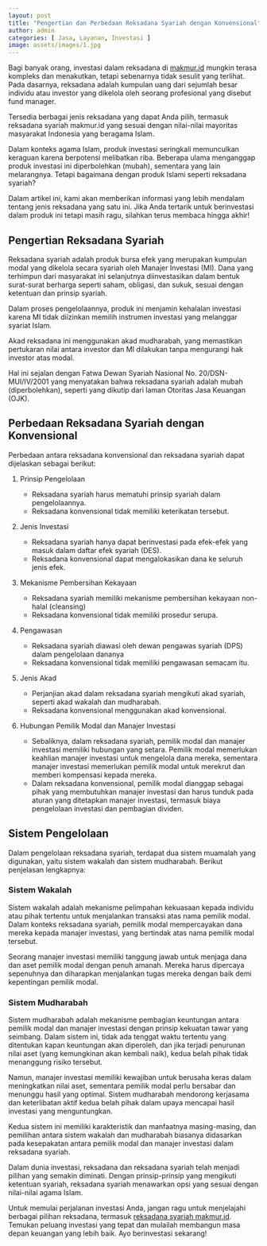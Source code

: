 ```yaml
---
layout: post
title: "Pengertian dan Perbedaan Reksadana Syariah dengan Konvensional"
author: admin
categories: [ Jasa, Layanan, Investasi ]
image: assets/images/1.jpg
---
```


Bagi banyak orang, investasi dalam reksadana di [makmur.id](https://www.makmur.id/id/reksadana) mungkin terasa kompleks dan menakutkan, tetapi sebenarnya tidak sesulit yang terlihat. Pada dasarnya, reksadana adalah kumpulan uang dari sejumlah besar individu atau investor yang dikelola oleh seorang profesional yang disebut fund manager.

Tersedia berbagai jenis reksadana yang dapat Anda pilih, termasuk reksadana syariah makmur.id yang sesuai dengan nilai-nilai mayoritas masyarakat Indonesia yang beragama Islam. 

Dalam konteks agama Islam, produk investasi seringkali memunculkan keraguan karena berpotensi melibatkan riba. Beberapa ulama menganggap produk investasi ini diperbolehkan (mubah), sementara yang lain melarangnya. Tetapi bagaimana dengan produk Islami seperti reksadana syariah?

Dalam artikel ini, kami akan memberikan informasi yang lebih mendalam tentang jenis reksadana yang satu ini. Jika Anda tertarik untuk berinvestasi dalam produk ini tetapi masih ragu, silahkan terus membaca hingga akhir!

## Pengertian Reksadana Syariah
Reksadana syariah adalah produk bursa efek yang merupakan kumpulan modal yang dikelola secara syariah oleh Manajer Investasi (MI). Dana yang terhimpun dari masyarakat ini selanjutnya diinvestasikan dalam bentuk surat-surat berharga seperti saham, obligasi, dan sukuk, sesuai dengan ketentuan dan prinsip syariah. 

Dalam proses pengelolaannya, produk ini menjamin kehalalan investasi karena MI tidak diizinkan memilih instrumen investasi yang melanggar syariat Islam. 

Akad reksadana ini menggunakan akad mudharabah, yang memastikan pertukaran nilai antara investor dan MI dilakukan tanpa mengurangi hak investor atas modal. 

Hal ini sejalan dengan Fatwa Dewan Syariah Nasional No. 20/DSN-MUI/IV/2001 yang menyatakan bahwa reksadana syariah adalah mubah (diperbolehkan), seperti yang dikutip dari laman Otoritas Jasa Keuangan (OJK).

## Perbedaan Reksadana Syariah dengan Konvensional
Perbedaan antara reksadana konvensional dan reksadana syariah dapat dijelaskan sebagai berikut:


1. Prinsip Pengelolaan
   - Reksadana syariah harus mematuhi prinsip syariah dalam pengelolaannya.
   - Reksadana konvensional tidak memiliki keterikatan tersebut.

2. Jenis Investasi
   - Reksadana syariah hanya dapat berinvestasi pada efek-efek yang masuk dalam daftar efek syariah (DES).
   - Reksadana konvensional dapat mengalokasikan dana ke seluruh jenis efek.

3. Mekanisme Pembersihan Kekayaan
   - Reksadana syariah memiliki mekanisme pembersihan kekayaan non-halal (cleansing)
   - Reksadana konvensional tidak memiliki prosedur serupa.

4. Pengawasan
   - Reksadana syariah diawasi oleh dewan pengawas syariah (DPS) dalam pengelolaan dananya
   - Reksadana konvensional tidak memiliki pengawasan semacam itu.

5. Jenis Akad
   - Perjanjian akad dalam reksadana syariah mengikuti akad syariah, seperti akad wakalah dan mudharabah.
   - Reksadana konvensional menggunakan akad konvensional.

6. Hubungan Pemilik Modal dan Manajer Investasi
   - Sebaliknya, dalam reksadana syariah, pemilik modal dan manajer investasi memiliki hubungan yang setara. Pemilik modal memerlukan keahlian manajer investasi untuk mengelola dana mereka, sementara manajer investasi memerlukan pemilik modal untuk merekrut dan memberi kompensasi kepada mereka.
   - Dalam reksadana konvensional, pemilik modal dianggap sebagai pihak yang membutuhkan manajer investasi dan harus tunduk pada aturan yang ditetapkan manajer investasi, termasuk biaya pengelolaan investasi dan pembagian dividen.

## Sistem Pengelolaan
Dalam pengelolaan reksadana syariah, terdapat dua sistem muamalah yang digunakan, yaitu sistem wakalah dan sistem mudharabah. Berikut penjelasan lengkapnya:

### Sistem Wakalah
Sistem wakalah adalah mekanisme pelimpahan kekuasaan kepada individu atau pihak tertentu untuk menjalankan transaksi atas nama pemilik modal. Dalam konteks reksadana syariah, pemilik modal mempercayakan dana mereka kepada manajer investasi, yang bertindak atas nama pemilik modal tersebut. 

Seorang manajer investasi memiliki tanggung jawab untuk menjaga dana dan aset pemilik modal dengan penuh amanah. Mereka harus dipercaya sepenuhnya dan diharapkan menjalankan tugas mereka dengan baik demi kepentingan pemilik modal.

### Sistem Mudharabah
Sistem mudharabah adalah mekanisme pembagian keuntungan antara pemilik modal dan manajer investasi dengan prinsip kekuatan tawar yang seimbang. Dalam sistem ini, tidak ada tenggat waktu tertentu yang ditentukan kapan keuntungan akan diperoleh, dan jika terjadi penurunan nilai aset (yang kemungkinan akan kembali naik), kedua belah pihak tidak menanggung risiko tersebut.

Namun, manajer investasi memiliki kewajiban untuk berusaha keras dalam meningkatkan nilai aset, sementara pemilik modal perlu bersabar dan menunggu hasil yang optimal. Sistem mudharabah mendorong kerjasama dan keterlibatan aktif kedua belah pihak dalam upaya mencapai hasil investasi yang menguntungkan.

Kedua sistem ini memiliki karakteristik dan manfaatnya masing-masing, dan pemilihan antara sistem wakalah dan mudharabah biasanya didasarkan pada kesepakatan antara pemilik modal dan manajer investasi dalam reksadana syariah.

Dalam dunia investasi, reksadana dan reksadana syariah telah menjadi pilihan yang semakin diminati. Dengan prinsip-prinsip yang mengikuti ketentuan syariah, reksadana syariah menawarkan opsi yang sesuai dengan nilai-nilai agama Islam. 

Untuk memulai perjalanan investasi Anda, jangan ragu untuk menjelajahi berbagai pilihan reksadana, termasuk [reksadana syariah makmur.id](https://www.makmur.id/id/reksadana/syariah). Temukan peluang investasi yang tepat dan mulailah membangun masa depan keuangan yang lebih baik. Ayo berinvestasi sekarang!